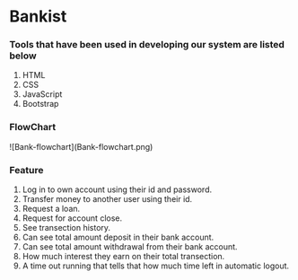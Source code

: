 # Bankist

<h3>Tools that have been used in developing our system are listed below</h3>
<ol>
  <li>HTML</li>
  <li>CSS</li>
  <li>JavaScript</li>
  <li>Bootstrap</li>
</ol>

<h3>FlowChart</h3>
![Bank-flowchart](Bank-flowchart.png)

<h3>Feature</h3>
<ol>
  <li>Log in to own account using their id and password.</li>
  <li>Transfer money to another user using their id.</li>
  <li>Request a loan.</li>
  <li>Request for account close.</li>
  <li>See transection history.</li>
  <li>Can see total amount deposit in their bank account.</li>
  <li>Can see total amount withdrawal from their bank account.</li>
  <li>How much interest they earn on their total transection.</li>
  <li>A time out running that tells that how much time left in automatic logout.</li>
</ol>

